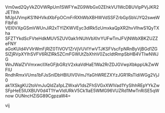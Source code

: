 Vm0wd2QyVkZOVWRpUm1SWFYwZG9WbGx0ZEhkVU1WcDBUVlpPVjJKR2JETlhh
MUpUVmpKS1NHVkdXbFpOCmFrRXhWbXBHWVdSSFZrbGpSbVJYQ2sweWFIbFdi
VEI0VXpGSmVWUnJiR2xTYlZKWVEyc3dlRk5zUmxkaQpXR2hvVlhwS1QyTXha
SFZTYkdScFVteHdkMUV5ZUV0ak1rNUhVbXhrYUFwTmJFVjNWbXBKZUZZeFNY
aGoKUld4VVlrWmFjRlZ0TlVOV1ZrVjVUVlYwVTJKSFVscFpNRnByVjBGd1ZG
SlZjRVpXYlhSVFV6RlZlRk5ZCmFGWUtZbXhhV0ZscldtRmpSbHB4VTIwNWJG
WnJWalZVVmxwcllXeGFjbGRzV2xkaVdHaE1Wa2RrZDJGVwpXbkppUkZwWFlU
RndhRmxVUms1bFJsSnlDbHBIUlV0VmJYaGhWREZXYzJGR1RsTldiWGg2VjJ0
ak1XSkgKU2toVmJuQldZa1pLZWxaV1dsZFhSVGxXWlVad1YySlhhREpYYkZw
SFpHeE5lUXBUV0d4T1YwVldURkV5Ck1IaE5WMG96VUZRd1MwTnRiSE5qWnow
OUNncHZiSG89CgpzaW4=

vij